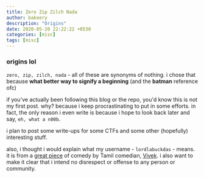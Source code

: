 ```yaml
---
title: Zero Zip Zilch Nada
author: bakeery
description: "Origins"
date: 2020-05-20 22:22:22 +0530
categories: [misc]
tags: [misc]
---
```


### origins lol

`zero, zip, zilch, nada` - all of these are synonyms of nothing. i chose that because **what better way to signify a beginning** (and the **batman** reference ofc)

if you've actually been following this blog or the repo, you'd know this is not my first post. why? because i keep procrastinating to put in some efforts. in fact, the only reason i even write is because i hope to look back later and say, `eh, what a n00b`.

i plan to post some write-ups for some CTFs and some other (hopefully) interesting stuff.

also, i thought i would explain what my username - `lordlabuckdas` - means. it is from a [great piece](https://www.facebook.com/AdithyaTV/videos/415460759054409/) of comedy by Tamil comedian, [Vivek](https://en.wikipedia.org/wiki/Vivek_(actor)). i also want to make it clear that i intend no disrespect or offense to any person or community.
